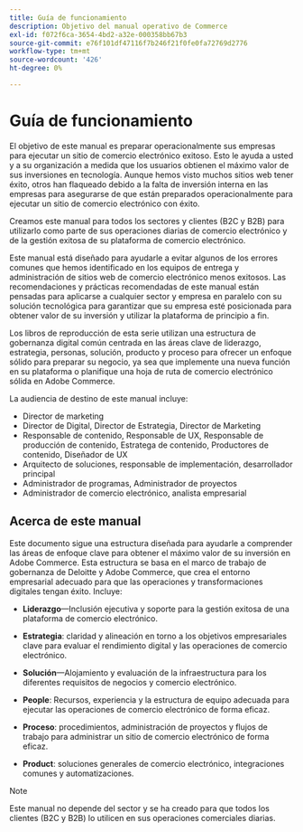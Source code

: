 ```yaml
---
title: Guía de funcionamiento
description: Objetivo del manual operativo de Commerce
exl-id: f072f6ca-3654-4bd2-a32e-000358bb67b3
source-git-commit: e76f101df47116f7b246f21f0fe0fa72769d2776
workflow-type: tm+mt
source-wordcount: '426'
ht-degree: 0%

---
```


# Guía de funcionamiento

El objetivo de este manual es preparar operacionalmente sus empresas para ejecutar un sitio de comercio electrónico exitoso. Esto le ayuda a usted y a su organización a medida que los usuarios obtienen el máximo valor de sus inversiones en tecnología. Aunque hemos visto muchos sitios web tener éxito, otros han flaqueado debido a la falta de inversión interna en las empresas para asegurarse de que están preparados operacionalmente para ejecutar un sitio de comercio electrónico con éxito.

Creamos este manual para todos los sectores y clientes (B2C y B2B) para utilizarlo como parte de sus operaciones diarias de comercio electrónico y de la gestión exitosa de su plataforma de comercio electrónico.

Este manual está diseñado para ayudarle a evitar algunos de los errores comunes que hemos identificado en los equipos de entrega y administración de sitios web de comercio electrónico menos exitosos. Las recomendaciones y prácticas recomendadas de este manual están pensadas para aplicarse a cualquier sector y empresa en paralelo con su solución tecnológica para garantizar que su empresa esté posicionada para obtener valor de su inversión y utilizar la plataforma de principio a fin.

Los libros de reproducción de esta serie utilizan una estructura de gobernanza digital común centrada en las áreas clave de liderazgo, estrategia, personas, solución, producto y proceso para ofrecer un enfoque sólido para preparar su negocio, ya sea que implemente una nueva función en su plataforma o planifique una hoja de ruta de comercio electrónico sólida en Adobe Commerce.

La audiencia de destino de este manual incluye:

- Director de marketing
- Director de Digital, Director de Estrategia, Director de Marketing
- Responsable de contenido, Responsable de UX, Responsable de producción de contenido, Estratega de contenido, Productores de contenido, Diseñador de UX
- Arquitecto de soluciones, responsable de implementación, desarrollador principal
- Administrador de programas, Administrador de proyectos
- Administrador de comercio electrónico, analista empresarial

## Acerca de este manual

Este documento sigue una estructura diseñada para ayudarle a comprender las áreas de enfoque clave para obtener el máximo valor de su inversión en Adobe Commerce. Esta estructura se basa en el marco de trabajo de gobernanza de Deloitte y Adobe Commerce, que crea el entorno empresarial adecuado para que las operaciones y transformaciones digitales tengan éxito. Incluye:

- **Liderazgo**—Inclusión ejecutiva y soporte para la gestión exitosa de una plataforma de comercio electrónico.

- **Estrategia**: claridad y alineación en torno a los objetivos empresariales clave para evaluar el rendimiento digital y las operaciones de comercio electrónico.

- **Solución**—Alojamiento y evaluación de la infraestructura para los diferentes requisitos de negocios y comercio electrónico.

- **People**: Recursos, experiencia y la estructura de equipo adecuada para ejecutar las operaciones de comercio electrónico de forma eficaz.

- **Proceso**: procedimientos, administración de proyectos y flujos de trabajo para administrar un sitio de comercio electrónico de forma eficaz.

- **Product**: soluciones generales de comercio electrónico, integraciones comunes y automatizaciones.

>[!NOTE]
>
>Este manual no depende del sector y se ha creado para que todos los clientes (B2C y B2B) lo utilicen en sus operaciones comerciales diarias.
